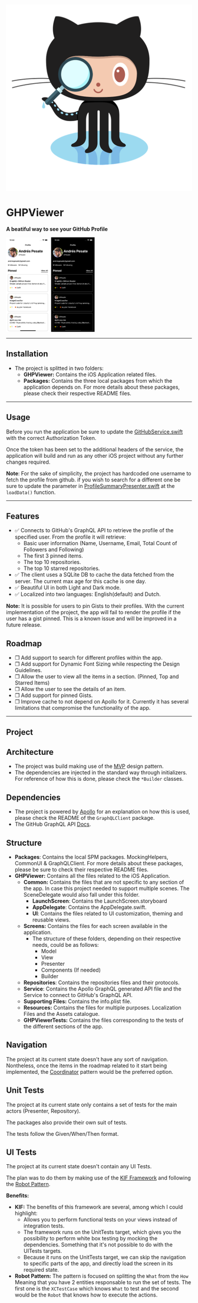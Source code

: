 ![Header](./Resources/ReadmeFiles/AppIcon.png)

# GHPViewer

**A beatiful way to see your GitHub Profile**

<img src="./Resources/ReadmeFiles/ProfileSummary-Light.png" alt="File Selection Screen" style="zoom:25%;" />
<img src="./Resources/ReadmeFiles/ProfileSummary-Dark.png" alt="File Selection Screen" style="zoom:25%;" />

---------

## Installation

- The project is splitted in two folders:
  - **GHPViewer:** Contains the iOS Application related files.
  - **Packages:** Contains the three local packages from which the application depends on. For more details about these packages, please check their respective README files.

---------

## Usage

Before you run the application be sure to update the [GitHubService.swift](./GHPViewer/GHPViewer/Service/GitHubService.swift) with the correct Authorization Token.

Once the token has been set to the additional headers of the service, the application will build and run as any other iOS project without any further changes required.

**Note**: For the sake of simplicity, the project has hardcoded one username to fetch the profile from github. if you wish to search for a different one be sure to update the parameter in [ProfileSummaryPresenter.swift](./GHPViewer/GHPViewer/Screens/ProfileSummary/Presenter/ProfileSummaryPresenter.swift) at the `loadData()` function.

---------

## Features

- ✅ Connects to GitHub's GraphQL API to retrieve the profile of the specified user. From the profile it will retrieve:
    - Basic user information (Name, Username, Email, Total Count of Followers and Following)
    - The first 3 pinned items.
    - The top 10 repositories.
    - The top 10 starred repositories.
- ✅ The client uses a SQLite DB to cache the data fetched from the server. The current max age for this cache is one day.
- ✅ Beautiful UI in both Light and Dark mode.
- ✅ Localized into two languages: English(default) and Dutch.


**Note:** It is possible for users to pin Gists to their profiles. With the current implementation of the project, the app will fail to render the profile if the user has a gist pinned. This is a known issue and will be improved in a future release.

## Roadmap

- ❒ Add support to search for different profiles within the app.
- ❒ Add support for Dynamic Font Sizing while respecting the Design Guidelines.
- ❒ Allow the user to view all the items in a section. (Pinned, Top and Starred Items)
- ❒ Allow the user to see the details of an item.
- ❒ Add support for pinned Gists.
- ❒ Improve cache to not depend on Apollo for it. Currently it has several limitations that compromise the functionality of the app.

------

## Project

## Architecture

- The project was build making use of the [MVP](https://en.wikipedia.org/wiki/Model–view–presenter) design pattern.
- The dependencies are injected in the standard way through initializers. For reference of how this is done, please check the `*Builder` classes.

## Dependencies

- The project is powered by [Apollo](http://apollographql.com) for an explanation on how this is used, please check the README of the `GraphQLClient` package.
- The GitHub GraphQL API [Docs](https://docs.github.com/en/graphql).

## Structure

- **Packages**: Contains the local SPM packages. MockingHelpers, CommonUI & GraphQLClient. For more details about these packages, please be sure to check their respective README files.
- **GHPViewer:** Contains all the files related to the iOS Application.
    - **Common:** Contains the files that are not specific to any section of the app. In case this project needed to support multiple scenes. The SceneDelegate would also fall under this folder.
        - **LaunchScreen**: Contains the LaunchScreen.storyboard
        - **AppDelegate**: Contains the AppDelegate.swift.
        - **UI**: Contains the files related to UI customization, theming and reusable views.
    - **Screens:** Contains the files for each screen available in the application.
        - The structure of these folders, depending on their respective needs, could be as follows:
            - Model
            - View
            - Presenter
            - Components (If needed)
            - Builder
    - **Repositories**: Contains the repositories files and their protocols.
    - **Service**: Contains the Apollo GraphQL generated API file and the Service to connect to GitHub's GraphQL API.
    - **Supporting Files:** Contains the info.plist file.
    - **Resources:** Contains the files for multiple purposes. Localization Files and the Assets catalogue.
  - **GHPViewerTests:** Contains the files corresponding to the tests of the different sections of the app.

## Navigation

  The project at its current state doesn't have any sort of navigation. Nontheless, once the items in the roadmap related to it start being implemented, the [Coordinator](https://www.raywenderlich.com/books/design-patterns-by-tutorials/v3.0/chapters/23-coordinator-pattern) pattern would be the preferred option.

## Unit Tests

The project at its current state only contains a set of tests for the main actors (Presenter, Repository).

The packages also provide their own suit of tests.

The tests follow the Given/When/Then format.

## UI Tests

The project at its current state doesn't contain any UI Tests.

The plan was to do them by making use of the [KIF Framework](https://github.com/kif-framework/KIF) and following the [Robot Pattern](https://academy.realm.io/posts/kau-jake-wharton-testing-robots/).

**Benefits:**

- **KIF:** The benefits of this framework are several, among which I could highlight:
  - Allows you to perform functional tests on your views instead of integration tests.
  - The framework runs on the UnitTests target, which gives you the possibility to perform white box testing by mocking the dependencies. Something that it's not possible to do with the UITests targets.
  - Because it runs on the UnitTests target, we can skip the navigation to specific parts of the app, and directly load the screen in its required state.
- **Robot Pattern:** The pattern is focused on splitting the `What` from the `How` Meaning that you have 2 entities responsable to run the set of tests. The first one is the `XCTestCase` which knows `What` to test and the second would be the `Robot` that knows how to execute the actions.